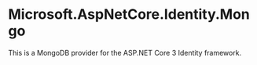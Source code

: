 # Microsoft.AspNetCore.Identity.Mongo

This is a MongoDB provider for the ASP.NET Core 3 Identity framework. 

